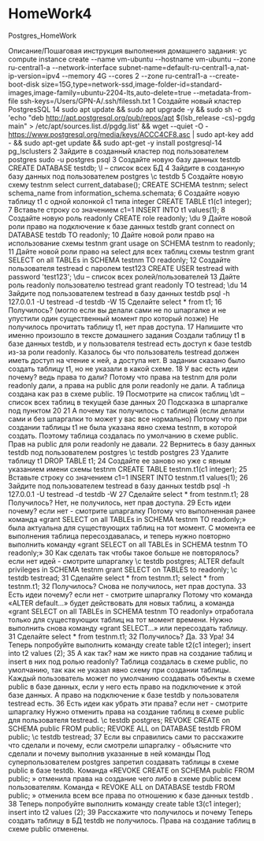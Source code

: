 # HomeWork4
Postgres_HomeWork

Описание/Пошаговая инструкция выполнения домашнего задания:
yc compute instance create  --name vm-ubuntu  --hostname vm-ubuntu  --zone ru-central1-a  --network-interface subnet-name=default-ru-central1-a,nat-ip-version=ipv4  --memory 4G  --cores 2  --zone ru-central1-a  --create-boot-disk size=15G,type=network-ssd,image-folder-id=standard-images,image-family=ubuntu-2204-lts,auto-delete=true  --metadata-from-file ssh-keys=/Users/GPN-A/.ssh/filessh.txt
1 Создайте новый кластер PostgresSQL 14
sudo apt update && sudo apt upgrade -y && sudo sh -c 'echo "deb http://apt.postgresql.org/pub/repos/apt $(lsb_release -cs)-pgdg main" > /etc/apt/sources.list.d/pgdg.list' && wget --quiet -O - https://www.postgresql.org/media/keys/ACCC4CF8.asc | sudo apt-key add - && sudo apt-get update && sudo apt-get -y install postgresql-14
pg_lsclusters
2 Зайдите в созданный кластер под пользователем postgres
sudo -u postgres psql
3 Создайте новую базу данных testdb
CREATE DATABASE testdb;
\l – список всех БД
4 Зайдите в созданную базу данных под пользователем postgres
\c testdb
5 Создайте новую схему testnm
select current_database();
CREATE SCHEMA testnm;
select schema_name from information_schema.schemata;
6 Создайте новую таблицу t1 с одной колонкой c1 типа integer
CREATE TABLE t1(c1 integer);
7 Вставьте строку со значением c1=1
INSERT INTO t1 values(1);
8 Создайте новую роль readonly
CREATE role readonly;
\du
9 Дайте новой роли право на подключение к базе данных testdb
grant connect on DATABASE testdb TO readonly;
10 Дайте новой роли право на использование схемы testnm 
grant usage on SCHEMA testnm to readonly;
11 Дайте новой роли право на select для всех таблиц схемы testnm 
grant SELECT on all TABLEs in SCHEMA testnm TO readonly;
12 Создайте пользователя testread с паролем test123 
CREATE USER testread with password 'test123';
\du – список всех ролей/пользователей
13 Дайте роль readonly пользователю testread 
grant readonly TO testread; 
\du
14 Зайдите под пользователем testread в базу данных testdb
psql -h 127.0.0.1 -U testread -d testdb -W
15 Сделайте select * from t1;
16 Получилось? (могло если вы делали сами не по шпаргалке и не упустили один существенный момент про который позже)
Не получилось прочитать таблицу t1, нет прав доступа. 
17 Напишите что именно произошло в тексте домашнего задания
Создали таблицу t1 в базе данных testdb, и у пользователя testread  есть доступ к базе testdb из-за роли readonly. Казалось бы что пользователь testread должен иметь доступ на чтение к ней, а доступа нет.  В задании сказано было создать таблицу t1, но не указали в какой схеме.
18 У вас есть идеи почему? ведь права то дали?
Потому что права на testnm для роли readonly дали, а права на public для роли readonly не дали. А таблица создана как раз в  схеме public.
19 Посмотрите на список таблиц
\dt – список всех таблиц в текущей базе данных
20 Подсказка в шпаргалке под пунктом 20
21 А почему так получилось с таблицей (если делали сами и без шпаргалки то может у вас все нормально)
Потому что при создании таблицы t1 не была указана явно схема testnm, в которой создать. Поэтому таблица создалась по умолчанию в схеме public. 
Прав на public для роли readonly не давали.
22 Вернитесь в базу данных testdb под пользователем postgres
\c testdb postgres
23 Удалите таблицу t1
DROP TABLE t1;
24 Создайте ее заново но уже с явным указанием имени схемы testnm
CREATE TABLE testnm.t1(c1 integer);
25 Вставьте строку со значением c1=1
INSERT INTO testnm.t1 values(1);
26 Зайдите под пользователем testread в базу данных testdb
psql -h 127.0.0.1 -U testread -d testdb -W
27 Сделайте select * from testnm.t1;
28 Получилось?
Нет, не получилось, нет прав доступа.
29 Есть идеи почему? если нет - смотрите шпаргалку
Потому что выполненная ранее команда «grant SELECT on all TABLEs in SCHEMA testnm TO readonly;» была актуальна для существующих таблиц на тот момент. 
С момента ее выполнения таблица пересоздавалась, и теперь нужно повторно выполнить команду «grant SELECT on all TABLEs in SCHEMA testnm TO readonly;»
30 Как сделать так чтобы такое больше не повторялось? если нет идей - смотрите шпаргалку
\c testdb postgres; 
ALTER default privileges in SCHEMA testnm grant SELECT on TABLES to readonly; 
\c testdb testread;
31 Сделайте select * from testnm.t1;
select * from testnm.t1;
32 Получилось?
Снова не получилось, нет прав доступа.
33 Есть идеи почему? если нет - смотрите шпаргалку
Потому что команда «ALTER default…» будет действовать для новых таблиц, а команда «grant SELECT on all TABLEs in SCHEMA testnm TO readonly» отработала только для существующих таблиц на тот момент времени. Нужно выполнить снова  команду «grant SELECT…» или пересоздать таблицу.
31 Сделайте select * from testnm.t1;
32 Получилось?
Да.
33 Ура!
34 Теперь попробуйте выполнить команду create table t2(c1 integer); insert into t2 values (2);
35 А как так? нам же никто прав на создание таблиц и insert в них под ролью readonly?
Таблица создалась в схеме public, по умолчанию, так как не указал явно схему при создании таблицы. 
Каждый пользователь может по умолчанию создавать объекты в схеме public в базе данных, если у него есть право на подключение к этой базе данных.
А право на подключение к базе testdb у пользователя testread есть.
36 Есть идеи как убрать эти права? если нет - смотрите шпаргалку
Нужно отменить права на создание таблиц в схеме public для пользователя testread.
\c testdb postgres; 
REVOKE CREATE on SCHEMA public FROM public; 
REVOKE ALL on DATABASE testdb FROM public; 
\c testdb testread;
37 Если вы справились сами то расскажите что сделали и почему, если смотрели шпаргалку - объясните что сделали и почему выполнив указанные в ней команды
Под суперпользователем postgres запретил создавать таблицы в схеме public в базе testdb.
Команда «REVOKE CREATE on SCHEMA public FROM public; » отменила права на создание чего либо в схеме public  всем пользователям.
Команда « REVOKE ALL on DATABASE testdb FROM public; » отменила всем все права по отношению к базе данных  testdb  .
38 Теперь попробуйте выполнить команду create table t3(c1 integer); insert into t2 values (2);
39 Расскажите что получилось и почему
Теперь создать таблицу в БД testdb не получилось. Права на создание таблиц в схеме  public отменены. 

